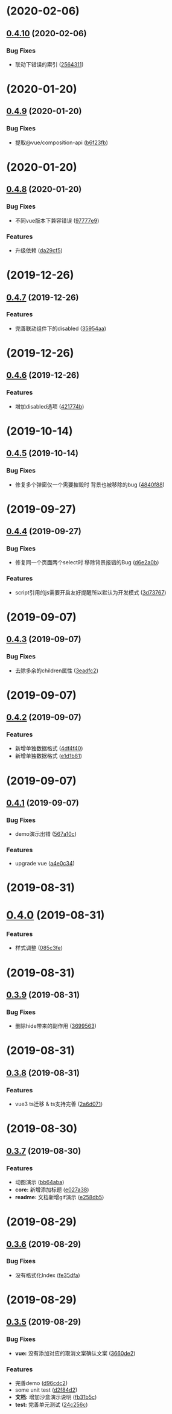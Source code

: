 # [](https://github.com/Qymh/q-select/compare/v0.4.10...v) (2020-02-06)



## [0.4.10](https://github.com/Qymh/q-select/compare/v0.4.9...v0.4.10) (2020-02-06)


### Bug Fixes

* 联动下错误的索引 ([2564311](https://github.com/Qymh/q-select/commit/256431119acaa7400f3efee22b3c0e33606c3e6c))



# [](https://github.com/Qymh/q-select/compare/v0.4.9...v) (2020-01-20)



## [0.4.9](https://github.com/Qymh/q-select/compare/v0.4.8...v0.4.9) (2020-01-20)


### Bug Fixes

* 提取@vue/composition-api ([b6f23fb](https://github.com/Qymh/q-select/commit/b6f23fb3596f4357dc1302557f9069328c025fbf))



# [](https://github.com/Qymh/q-select/compare/v0.4.8...v) (2020-01-20)



## [0.4.8](https://github.com/Qymh/q-select/compare/v0.4.7...v0.4.8) (2020-01-20)


### Bug Fixes

* 不同vue版本下兼容错误 ([97777e9](https://github.com/Qymh/q-select/commit/97777e9471a5b851c1ad9cc75235c9acffe94379))


### Features

* 升级依赖 ([da29cf5](https://github.com/Qymh/q-select/commit/da29cf56b093a32cd63200cf2375fdde5b7b235b))



# [](https://github.com/Qymh/q-select/compare/v0.4.7...v) (2019-12-26)



## [0.4.7](https://github.com/Qymh/q-select/compare/v0.4.6...v0.4.7) (2019-12-26)


### Features

* 完善联动组件下的disabled ([35954aa](https://github.com/Qymh/q-select/commit/35954aa))



# [](https://github.com/Qymh/q-select/compare/v0.4.6...v) (2019-12-26)



## [0.4.6](https://github.com/Qymh/q-select/compare/v0.4.5...v0.4.6) (2019-12-26)


### Features

* 增加disabled选项 ([421774b](https://github.com/Qymh/q-select/commit/421774b))



# [](https://github.com/Qymh/q-select/compare/v0.4.5...v) (2019-10-14)



## [0.4.5](https://github.com/Qymh/q-select/compare/v0.4.4...v0.4.5) (2019-10-14)


### Bug Fixes

* 修复多个弹窗仅一个需要摧毁时 背景也被移除的bug ([4840f88](https://github.com/Qymh/q-select/commit/4840f88))



# [](https://github.com/Qymh/q-select/compare/v0.4.4...v) (2019-09-27)



## [0.4.4](https://github.com/Qymh/q-select/compare/v0.4.3...v0.4.4) (2019-09-27)


### Bug Fixes

* 修复同一个页面两个select时 移除背景报错的Bug ([d6e2a0b](https://github.com/Qymh/q-select/commit/d6e2a0b))


### Features

* script引用的js需要开启友好提醒所以默认为开发模式 ([3d73767](https://github.com/Qymh/q-select/commit/3d73767))



# [](https://github.com/Qymh/q-select/compare/v0.4.3...v) (2019-09-07)



## [0.4.3](https://github.com/Qymh/q-select/compare/v0.4.2...v0.4.3) (2019-09-07)


### Bug Fixes

* 去除多余的children属性 ([3eadfc2](https://github.com/Qymh/q-select/commit/3eadfc2))



# [](https://github.com/Qymh/q-select/compare/v0.4.2...v) (2019-09-07)



## [0.4.2](https://github.com/Qymh/q-select/compare/v0.4.1...v0.4.2) (2019-09-07)


### Features

* 新增单独数据格式 ([4df4f40](https://github.com/Qymh/q-select/commit/4df4f40))
* 新增单独数据格式 ([e1d1b81](https://github.com/Qymh/q-select/commit/e1d1b81))



# [](https://github.com/Qymh/q-select/compare/v0.4.1...v) (2019-09-07)



## [0.4.1](https://github.com/Qymh/q-select/compare/v0.4.0...v0.4.1) (2019-09-07)


### Bug Fixes

* demo演示出错 ([567a10c](https://github.com/Qymh/q-select/commit/567a10c))


### Features

* upgrade vue ([a4e0c34](https://github.com/Qymh/q-select/commit/a4e0c34))



# [](https://github.com/Qymh/q-select/compare/v0.4.0...v) (2019-08-31)



# [0.4.0](https://github.com/Qymh/q-select/compare/v0.3.9...v0.4.0) (2019-08-31)


### Features

* 样式调整 ([085c3fe](https://github.com/Qymh/q-select/commit/085c3fe))



# [](https://github.com/Qymh/q-select/compare/v0.3.9...v) (2019-08-31)



## [0.3.9](https://github.com/Qymh/q-select/compare/v0.3.8...v0.3.9) (2019-08-31)


### Bug Fixes

* 删除hide带来的副作用 ([3699563](https://github.com/Qymh/q-select/commit/3699563))



# [](https://github.com/Qymh/q-select/compare/v0.3.8...v) (2019-08-31)



## [0.3.8](https://github.com/Qymh/q-select/compare/v0.3.7...v0.3.8) (2019-08-31)


### Features

* vue3 ts迁移 & ts支持完善 ([2a6d071](https://github.com/Qymh/q-select/commit/2a6d071))



# [](https://github.com/Qymh/q-select/compare/v0.3.7...v) (2019-08-30)



## [0.3.7](https://github.com/Qymh/q-select/compare/v0.3.6...v0.3.7) (2019-08-30)


### Features

* 动图演示 ([bb64aba](https://github.com/Qymh/q-select/commit/bb64aba))
* **core:** 新增添加标题 ([e027a38](https://github.com/Qymh/q-select/commit/e027a38))
* **readme:** 文档新增gif演示 ([e258db5](https://github.com/Qymh/q-select/commit/e258db5))



# [](https://github.com/Qymh/q-select/compare/v0.3.6...v) (2019-08-29)



## [0.3.6](https://github.com/Qymh/q-select/compare/v0.3.5...v0.3.6) (2019-08-29)


### Bug Fixes

* 没有格式化Index ([fe35dfa](https://github.com/Qymh/q-select/commit/fe35dfa))



# [](https://github.com/Qymh/q-select/compare/v0.3.5...v) (2019-08-29)



## [0.3.5](https://github.com/Qymh/q-select/compare/v0.3.4...v0.3.5) (2019-08-29)


### Bug Fixes

* **vue:** 没有添加对应的取消文案确认文案 ([3660de2](https://github.com/Qymh/q-select/commit/3660de2))


### Features

* 完善demo ([d96cdc2](https://github.com/Qymh/q-select/commit/d96cdc2))
* some unit test ([d2f84d2](https://github.com/Qymh/q-select/commit/d2f84d2))
* **文档:** 增加沙盒演示说明 ([fb31b5c](https://github.com/Qymh/q-select/commit/fb31b5c))
* **test:** 完善单元测试 ([24c256c](https://github.com/Qymh/q-select/commit/24c256c))



